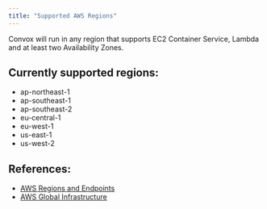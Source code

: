 ```yaml
---
title: "Supported AWS Regions"
---
```


Convox will run in any region that supports EC2 Container Service, Lambda and at least two Availability Zones.

## Currently supported regions:

- ap-northeast-1
- ap-southeast-1
- ap-southeast-2
- eu-central-1
- eu-west-1
- us-east-1
- us-west-2

## References:
 - [AWS Regions and Endpoints](http://docs.aws.amazon.com/general/latest/gr/rande.html)
 - [AWS Global Infrastructure](http://aws.amazon.com/about-aws/global-infrastructure/)
